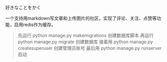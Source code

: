 好きなことをかく

一个支持用markdown写文章和上传图片的社区，实现了评论、关注、点赞等功能，启用redis作为缓存。

>先运行 python manage.py makemigrations  创建数据库脚本
>再运行 python manage.py migrate         创建数据库
>接着用 python manage.py createsuperuser 创建管理员账号
>最后用 python manage.py runserver       启动